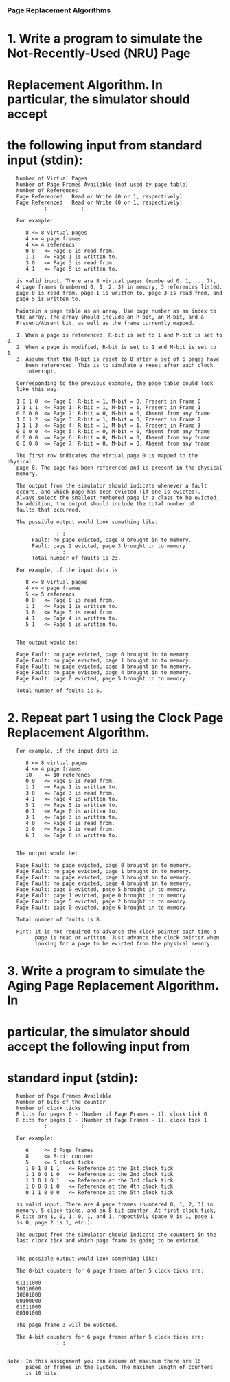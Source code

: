 ### Page Replacement Algorithms

# 1.     Write a program to simulate the Not-Recently-Used (NRU) Page 
#        Replacement Algorithm. In particular, the simulator should accept 
#        the following input from standard input (stdin):

       Number of Virtual Pages
       Number of Page Frames Available (not used by page table)
       Number of References
       Page Referenced   Read or Write (0 or 1, respectively)
       Page Referenced   Read or Write (0 or 1, respectively)
                :			:

       For example:

          8	<= 8 virtual pages
          4	<= 4 page frames
          4	<= 4 referencs
          0 0	<= Page 0 is read from.
          1 1	<= Page 1 is written to.
          3 0	<= Page 3 is read from.
          4 1	<= Page 5 is written to.

       is valid input. There are 8 virtual pages (numbered 0, 1, ... 7),
       4 page frames (numbered 0, 1, 2, 3) in memory, 3 references listed: 
       page 0 is read from, page 1 is written to, page 3 is read from, and
       page 5 is written to.

       Maintain a page table as an array. Use page number as an index to
       the array. The array should include an R-bit, an M-bit, and a
       Present/Absent bit, as well as the frame currently mapped.

       1. When a page is referenced, R-bit is set to 1 and M-bit is set to 0.
       2. When a page is modified, R-bit is set to 1 and M-bit is set to 1.
       3. Assume that the R-bit is reset to 0 after a set of 6 pages have 
          been referenced. This is to simulate a reset after each clock 
          interrupt.

       Corresponding to the previous example, the page table could look
       like this way:

       1 0 1 0  <= Page 0: R-bit = 1, M-bit = 0, Present in Frame 0
       1 1 1 1  <= Page 1: R-bit = 1, M-bit = 1, Present in Frame 1
       0 0 0 0  <= Page 2: R-bit = 0, M-bit = 0, Absent from any frame
       1 0 1 2  <= Page 3: R-bit = 1, M-bit = 0, Present in Frame 2
       1 1 1 3  <= Page 4: R-bit = 1, M-bit = 1, Present in Frame 3
       0 0 0 0  <= Page 5: R-bit = 0, M-bit = 0, Absent from any frame
       0 0 0 0  <= Page 6: R-bit = 0, M-bit = 0, Absent from any frame
       0 0 0 0  <= Page 7: R-bit = 0, M-bit = 0, Absent from any frame
 
       The first row indicates the virtual page 0 is mapped to the physical
       page 0. The page has been referenced and is present in the physical
       memory.

       The output from the simulator should indicate whenever a fault
       occurs, and which page has been evicted (if one is evicted).
       Always select the smallest numbered page in a class to be evicted.
       In addition, the output should include the total number of
       faults that occurred. 
             
       The possible output would look something like:

                    : : 
            Fault: no page evicted, page 0 brought in to memory.
            Fault: page 2 evicted, page 3 brought in to memory.
                    : :
            Total number of faults is 23.

       For example, if the input data is

          8	<= 8 virtual pages
          4	<= 4 page frames
          5	<= 5 referencs
          0 0	<= Page 0 is read from.
          1 1	<= Page 1 is written to.
          3 0	<= Page 3 is read from.
          4 1	<= Page 4 is written to.
          5 1	<= Page 5 is written to.

       
       The output would be:

       Page Fault: no page evicted, page 0 brought in to memory.
       Page Fault: no page evicted, page 1 brought in to memory.
       Page Fault: no page evicted, page 3 brought in to memory.
       Page Fault: no page evicted, page 4 brought in to memory.
       Page Fault: page 0 evicted, page 5 brought in to memory.

       Total number of faults is 5.

#    2. Repeat part 1 using the Clock Page Replacement Algorithm. 

       For example, if the input data is

          8	<= 8 virtual pages
          4	<= 4 page frames
          10	<= 10 referencs
          0 0	<= Page 0 is read from.
          1 1	<= Page 1 is written to.
          3 0	<= Page 3 is read from.
          4 1	<= Page 4 is written to.
          5 1	<= Page 5 is written to.
          0 1	<= Page 0 is written to.
          3 1	<= Page 3 is written to.
          4 0	<= Page 4 is read from.
          2 0	<= Page 2 is read from.
          6 1	<= Page 6 is written to.


       The output would be:

       Page Fault: no page evicted, page 0 brought in to memory.
       Page Fault: no page evicted, page 1 brought in to memory.
       Page Fault: no page evicted, page 3 brought in to memory.
       Page Fault: no page evicted, page 4 brought in to memory.
       Page Fault: page 0 evicted, page 5 brought in to memory.
       Page Fault: page 1 evicted, page 0 brought in to memory.
       Page Fault: page 5 evicted, page 2 brought in to memory.
       Page Fault: page 0 evicted, page 6 brought in to memory.

       Total number of faults is 8.

       Hint: It is not required to advance the clock pointer each time a
             page is read or written. Just advance the clock pointer when 
             looking for a page to be evicted from the physical memory.

#    3. Write a program to simulate the Aging Page Replacement Algorithm. In 
#       particular, the simulator should accept the following input from 
#       standard input (stdin):

       Number of Page Frames Available
       Number of bits of the counter
       Number of clock ticks
       R bits for pages 0 - (Number of Page Frames - 1), clock tick 0
       R bits for pages 0 - (Number of Page Frames - 1), clock tick 1
                :			:

       For example:

          6		<= 6 Page frames
          8		<= 8-bit coutner
          5		<= 5 clock ticks
          1 0 1 0 1 1	<= Reference at the 1st clock tick
          1 1 0 0 1 0	<= Reference at the 2nd clock tick
          1 1 0 1 0 1	<= Reference at the 3rd clock tick
          1 0 0 0 1 0	<= Reference at the 4th clock tick
          0 1 1 0 0 0	<= Reference at the 5th clock tick

       is valid input. There are 4 page frames (numbered 0, 1, 2, 3) in 
       memory, 5 clock ticks, and an 8-bit counter. At first clock tick, 
       R bits are 1, 0, 1, 0, 1, and 1, repectivly (page 0 is 1, page 1 
       is 0, page 2 is 1, etc.). 

       The output from the simulator should indicate the counters in the
       last clock tick and which page frame is going to be evicted.


       The possible output would look something like:

       The 8-bit counters for 6 page frames after 5 clock ticks are:

       01111000
       10110000
       10001000
       00100000
       01011000
       00101000

       The page frame 3 will be evicted.

       The 4-bit counters for 6 page frames after 5 clock ticks are:
                    : :


    Note: In this assignment you can assume at maximum there are 16 
          pages or frames in the system. The maximum length of counters
          is 16 bits.



